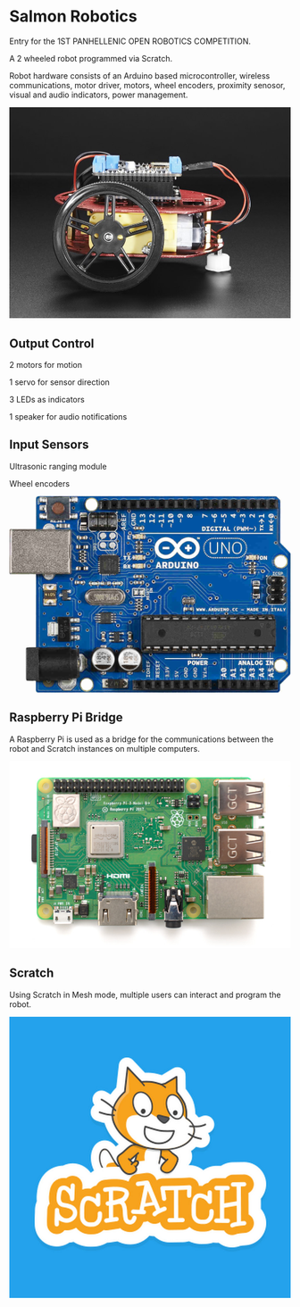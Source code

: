 # Salmon Robotics

Entry for the 1ST PANHELLENIC OPEN ROBOTICS COMPETITION.

A 2 wheeled robot programmed via Scratch.

Robot hardware consists of an Arduino based microcontroller, wireless communications, motor driver, motors, wheel encoders, proximity senosor, visual and audio indicators, power management.

![Chassis](robot-2.jpg)

Output Control
--------------

2 motors for motion

1 servo for sensor direction

3 LEDs as indicators

1 speaker for audio notifications

Input Sensors
-------------

Ultrasonic ranging module

Wheel encoders

![Arduino](arduino.jpg)

Raspberry Pi Bridge
-------------------

A Raspberry Pi is used as a bridge for the communications between the robot and Scratch instances on multiple computers.

![Raspberry Pi](raspberrypi.jpg)

Scratch
-------

Using Scratch in Mesh mode, multiple users can interact and program the robot.

![Scratch](scratch.jpg)
